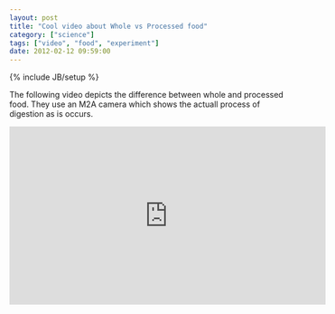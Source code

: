 ```yaml
---
layout: post
title: "Cool video about Whole vs Processed food"
category: ["science"]
tags: ["video", "food", "experiment"]
date: 2012-02-12 09:59:00
---
```

{% include JB/setup %}

The following video depicts the difference between whole and processed food. They use an M2A camera which shows the actuall process of digestion as is occurs. 
<iframe width="560" height="315" src="http://www.youtube.com/embed/zi_DaJKsCLo?wmode=transparent" frameborder="0" allowfullscreen></iframe>